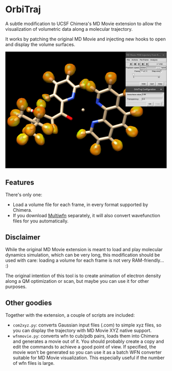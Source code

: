 # OrbiTraj

A subtle modification to UCSF Chimera's MD Movie extension
to allow the visualization of volumetric data along a molecular
trajectory. 

It works by patching the original MD Movie and injecting new
hooks to open and display the volume surfaces. 

![Screenshot](screenshot.jpg)


## Features

There's only one:

- Load a volume file for each frame, in every format supported by Chimera. 
- If you download [Multiwfn](http://sobereva.com/multiwfn/) separately, it will also convert wavefunction files for you automatically.


## Disclaimer

While the original MD Movie extension is meant to load and play
molecular dynamics simulation, which can be very long, this
modification should be used with care: loading a volume for each
frame is not very RAM-friendly... :)

The original intention of this tool is to create animation 
of electron density along a QM optimization or scan, but maybe
you can use it for other purposes.

## Other goodies

Together with the extension, a couple of scripts are included:

- `com2xyz.py`: converts Gaussian input files (.com) to simple xyz files, so you can display the trajectory with MD Movie XYZ native support.
- `wfnmovie.py`: converts wfn to cub/pdb pairs, loads them into Chimera and generates a movie out of it. You should probably create a copy and edit the commands to achieve a good point of view. If specified, the movie won't be generated so you can use it as a batch WFN converter suitable for MD Movie visualization. This especially useful if the number of wfn files is large.